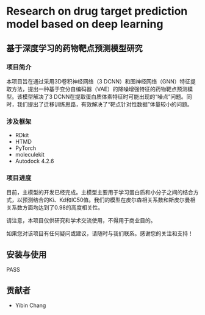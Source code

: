 # Research on drug target prediction model based on deep learning

## 基于深度学习的药物靶点预测模型研究

### 项目简介

本项目旨在通过采用3D卷积神经网络（3 DCNN）和图神经网络（GNN）特征提取方法，提出一种基于变分自编码器（VAE）的降噪增强特征的药物靶点预测模型。该模型解决了3 DCNN在提取蛋白质体素特征时可能出现的“噪点”问题。同时，我们提出了迁移训练思路，有效解决了“靶点针对性数据”体量较小的问题。

### 涉及框架

- RDkit
- HTMD
- PyTorch
- moleculekit
- Autodock 4.2.6

### 项目进度

目前，主模型的开发已经完成。主模型主要用于学习蛋白质和小分子之间的结合方式，以预测结合的Ki、Kd和IC50值。我们的模型在皮尔森相关系数和斯皮尔曼相关系数方面均达到了0.98的高度相关性。

请注意，本项目仅供研究和学术交流使用，不得用于商业目的。

如果您对该项目有任何疑问或建议，请随时与我们联系。感谢您的关注和支持！

## 安装与使用

PASS


## 贡献者

- Yibin Chang
